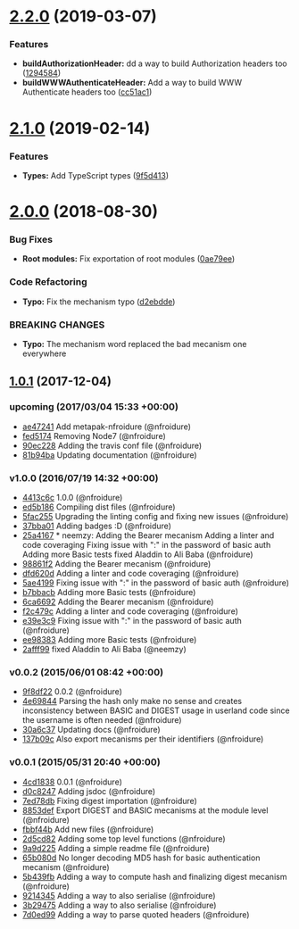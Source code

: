 # [2.2.0](https://github.com/nfroidure/http-auth-utils/compare/v2.1.0...v2.2.0) (2019-03-07)


### Features

* **buildAuthorizationHeader:** dd a way to build Authorization headers too ([1294584](https://github.com/nfroidure/http-auth-utils/commit/1294584))
* **buildWWWAuthenticateHeader:** Add a way to build WWW Authenticate headers too ([cc51ac1](https://github.com/nfroidure/http-auth-utils/commit/cc51ac1))



# [2.1.0](https://github.com/nfroidure/http-auth-utils/compare/v2.0.0...v2.1.0) (2019-02-14)


### Features

* **Types:** Add TypeScript types ([9f5d413](https://github.com/nfroidure/http-auth-utils/commit/9f5d413))



<a name="2.0.0"></a>
# [2.0.0](https://github.com/nfroidure/http-auth-utils/compare/v1.0.1...v2.0.0) (2018-08-30)


### Bug Fixes

* **Root modules:** Fix exportation of root modules ([0ae79ee](https://github.com/nfroidure/http-auth-utils/commit/0ae79ee))


### Code Refactoring

* **Typo:** Fix the mechanism typo ([d2ebdde](https://github.com/nfroidure/http-auth-utils/commit/d2ebdde))


### BREAKING CHANGES

* **Typo:** The mechanism word replaced the bad mecanism one everywhere



<a name="1.0.1"></a>
## [1.0.1](https://github.com/nfroidure/http-auth-utils/compare/v1.0.0...v1.0.1) (2017-12-04)




### upcoming (2017/03/04 15:33 +00:00)
- [ae47241](https://github.com/nfroidure/http-auth-utils/commit/ae4724123a06493ee72c91e7c5f448dde280440c) Add metapak-nfroidure (@nfroidure)
- [fed5174](https://github.com/nfroidure/http-auth-utils/commit/fed5174fe0981f1aa69731bd95935a76d35c2dad) Removing Node7 (@nfroidure)
- [90ec228](https://github.com/nfroidure/http-auth-utils/commit/90ec2282cf3c5446d168aa7dde530bf478aaf3a5) Adding the travis conf file (@nfroidure)
- [81b94ba](https://github.com/nfroidure/http-auth-utils/commit/81b94bae0e2ddc8d02e985f31edf580e0b9a987f) Updating documentation (@nfroidure)

### v1.0.0 (2016/07/19 14:32 +00:00)
- [4413c6c](https://github.com/nfroidure/http-auth-utils/commit/4413c6cad1a6f6eca3247d0fbe90a2aa63c857b4) 1.0.0 (@nfroidure)
- [ed5b186](https://github.com/nfroidure/http-auth-utils/commit/ed5b186b986319ba332da8bb273428f6924e2b30) Compiling dist files (@nfroidure)
- [5fac255](https://github.com/nfroidure/http-auth-utils/commit/5fac255a19dcf011f54d97709c4ced2d530afc2e) Upgrading the linting config and fixing new issues (@nfroidure)
- [37bba01](https://github.com/nfroidure/http-auth-utils/commit/37bba0186d1f41d2f7ca5006767416c3e7169ee2) Adding badges :D (@nfroidure)
- [25a4167](https://github.com/nfroidure/http-auth-utils/commit/25a4167dd5b500291bbfaf69aed4d2ed5dbc9dd2) * neemzy:   Adding the Bearer mecanism   Adding a linter and code coveraging   Fixing issue with ":" in the password of basic auth   Adding more Basic tests   fixed Aladdin to Ali Baba (@nfroidure)
- [98861f2](https://github.com/nfroidure/http-auth-utils/commit/98861f253298564d80c4ad9a6bf2d54a1042dead) Adding the Bearer mecanism (@nfroidure)
- [dfd620d](https://github.com/nfroidure/http-auth-utils/commit/dfd620d4d2c7c0dc5c6a9f6a6f68e7e3bbe0d577) Adding a linter and code coveraging (@nfroidure)
- [5ae4199](https://github.com/nfroidure/http-auth-utils/commit/5ae4199c10c1b783286f5875a00cb35703a49583) Fixing issue with ":" in the password of basic auth (@nfroidure)
- [b7bbacb](https://github.com/nfroidure/http-auth-utils/commit/b7bbacb471b7ed823f933137e5077fd15dbee48c) Adding more Basic tests (@nfroidure)
- [6ca6692](https://github.com/nfroidure/http-auth-utils/commit/6ca6692ad911c9ac9d53532e50ea2ad423348287) Adding the Bearer mecanism (@nfroidure)
- [f2c479c](https://github.com/nfroidure/http-auth-utils/commit/f2c479ce45581775b956b4ba813fa17c7257893b) Adding a linter and code coveraging (@nfroidure)
- [e39e3c9](https://github.com/nfroidure/http-auth-utils/commit/e39e3c9bc39b3058b0c5903e2b5d7c0b0f8a8393) Fixing issue with ":" in the password of basic auth (@nfroidure)
- [ee98383](https://github.com/nfroidure/http-auth-utils/commit/ee98383b67e156a0b387100bfe3a767ece95b68d) Adding more Basic tests (@nfroidure)
- [2afff99](https://github.com/nfroidure/http-auth-utils/commit/2afff99ce92ecc34bcd47283c4e8d14cbe321246) fixed Aladdin to Ali Baba (@neemzy)

### v0.0.2 (2015/06/01 08:42 +00:00)
- [9f8df22](https://github.com/nfroidure/http-auth-utils/commit/9f8df2217c6e583e77f599e54ff841b977e8f4d2) 0.0.2 (@nfroidure)
- [4e69844](https://github.com/nfroidure/http-auth-utils/commit/4e698448257529f7b6d1e8a7bf04dcb7fed3a4bd) Parsing the hash only make no sense and creates inconsistency between BASIC and DIGEST usage in userland code since the username is often needed (@nfroidure)
- [30a6c37](https://github.com/nfroidure/http-auth-utils/commit/30a6c377b442bce02e7635a8ede09f32f0fa0902) Updating docs (@nfroidure)
- [137b09c](https://github.com/nfroidure/http-auth-utils/commit/137b09c6aa5c99667bef50d9267ec9425516de64) Also export mecanisms per their identifiers (@nfroidure)

### v0.0.1 (2015/05/31 20:40 +00:00)
- [4cd1838](https://github.com/nfroidure/http-auth-utils/commit/4cd1838c8e63d6ee68ce4ad00c830806f63645cd) 0.0.1 (@nfroidure)
- [d0c8247](https://github.com/nfroidure/http-auth-utils/commit/d0c824790da095e5d49e5f2b5d248d47e47ed277) Adding jsdoc (@nfroidure)
- [7ed78db](https://github.com/nfroidure/http-auth-utils/commit/7ed78dbac99f69770a9f973ef3748e15206dfc96) Fixing digest importation (@nfroidure)
- [8853def](https://github.com/nfroidure/http-auth-utils/commit/8853def62424dad527aa583964becc6797a23387) Export DIGEST and BASIC mecanisms at the module level (@nfroidure)
- [fbbf44b](https://github.com/nfroidure/http-auth-utils/commit/fbbf44b8de76b7aa64fcc828ca598fb843ecc09d) Add new files (@nfroidure)
- [2d5cd82](https://github.com/nfroidure/http-auth-utils/commit/2d5cd82dc7ff45cf6cd54f0f7088e3dccf53edee) Adding some top level functions (@nfroidure)
- [9a9d225](https://github.com/nfroidure/http-auth-utils/commit/9a9d225f867a0e061868da32c65f01dbc3b9c631) Adding a simple readme file (@nfroidure)
- [65b080d](https://github.com/nfroidure/http-auth-utils/commit/65b080db4a19d46bc531809000d2c50ec6ec8a37) No longer decoding MD5 hash for basic authentication mecanism (@nfroidure)
- [5b439fb](https://github.com/nfroidure/http-auth-utils/commit/5b439fbe367899acaa32dc5df80ce91296f87cb1) Adding a way to compute hash and finalizing digest mecanism (@nfroidure)
- [9214345](https://github.com/nfroidure/http-auth-utils/commit/921434534bf65a2f8873db3b2e51f0d9d5642f36) Adding a way to also serialise (@nfroidure)
- [3b29475](https://github.com/nfroidure/http-auth-utils/commit/3b294750a62b4d6d269a4e8c5416c6289edfa3cb) Adding a way to also serialise (@nfroidure)
- [7d0ed99](https://github.com/nfroidure/http-auth-utils/commit/7d0ed99d53ccb8a2015e4ba6e5787d648c612ab2) Adding a way to parse quoted headers (@nfroidure)
